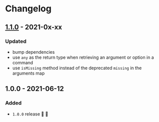 # Changelog


## [1.1.0](https://github.com/supercharge/cedar/compare/v1.0.0...v1.1.0) - 2021-0x-xx

### Updated
- bump dependencies
- use `any` as the return type when retrieving an argument or option in a command
- use `isMissing` method instead of the deprecated `missing` in the arguments map


## 1.0.0 - 2021-06-12

### Added
- `1.0.0` release 🚀 🎉
